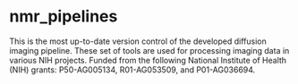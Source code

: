 # nmr_pipelines
This is the most up-to-date version control of the developed diffusion imaging pipeline.
These set of tools are used for processing imaging data in various NIH projects.
Funded from the following National Institute of Health (NIH) grants: P50-AG005134, R01-AG053509, and P01-AG036694.
 
